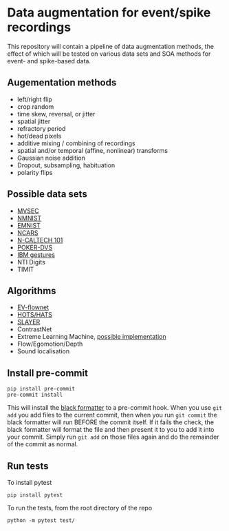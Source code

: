 # Data augmentation for event/spike recordings
This repository will contain a pipeline of data augmentation methods, the effect of which will be tested on various data sets and SOA methods for event- and spike-based data.

## Augementation methods
- left/right flip
- crop random
- time skew, reversal, or jitter
- spatial jitter
- refractory period
- hot/dead pixels
- additive mixing / combining of recordings
- spatial and/or temporal (affine, nonlinear) transforms
- Gaussian noise addition
- Dropout, subsampling, habituation
- polarity flips

## Possible data sets
- [MVSEC](https://daniilidis-group.github.io/mvsec/)
- [NMNIST](https://www.garrickorchard.com/datasets/n-mnist)
- [EMNIST](https://www.nist.gov/node/1298471/emnist-dataset)
- [NCARS](https://www.prophesee.ai/dataset-n-cars/)
- [N-CALTECH 101](https://www.garrickorchard.com/datasets/n-caltech101)
- [POKER-DVS](http://www2.imse-cnm.csic.es/caviar/POKERDVS.html)
- [IBM gestures](http://www.research.ibm.com/dvsgesture/)
- NTI Digits
- TIMIT

## Algorithms
- [EV-flownet](https://arxiv.org/pdf/1802.06898.pdf)
- [HOTS/HATS](http://openaccess.thecvf.com/content_cvpr_2018/papers/Sironi_HATS_Histograms_of_CVPR_2018_paper.pdf)
- [SLAYER](https://papers.nips.cc/paper/7415-slayer-spike-layer-error-reassignment-in-time.pdf)
- ContrastNet
- Extreme Learning Machine, [possible implementation](https://www.ncbi.nlm.nih.gov/pubmed/31251192)
- Flow/Egomotion/Depth
- Sound localisation

## Install pre-commit

```
pip install pre-commit
pre-commit install
```

This will install the [black formatter](https://black.readthedocs.io/en/stable/) to a pre-commit hook. When you use ```git add``` you add files to the current commit, then when you run ```git commit``` the black formatter will run BEFORE the commit itself. If it fails the check, the black formatter will format the file and then present it to you to add it into your commit. Simply run ```git add``` on those files again and do the remainder of the commit as normal.

## Run tests

To install pytest

```
pip install pytest
```

To run the tests, from the root directory of the repo

```
python -m pytest test/
```
